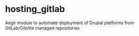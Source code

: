 hosting_gitlab
==============

Aegir module to automate deployment of Drupal platforms from GitLab/Gitolite managed repositories